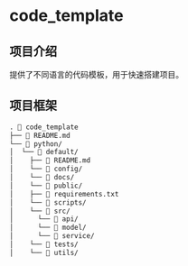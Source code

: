 # code_template
## 项目介绍
提供了不同语言的代码模板，用于快速搭建项目。
## 项目框架
```markdown
. 📂 code_template
├── 📄 README.md
└── 📂 python/
│  └── 📂 default/
│    ├── 📄 README.md
│    └── 📂 config/
│    └── 📂 docs/
│    └── 📂 public/
│    ├── 📄 requirements.txt
│    └── 📂 scripts/
│    └── 📂 src/
│      └── 📂 api/
│      └── 📂 model/
│      └── 📂 service/
│    └── 📂 tests/
│    └── 📂 utils/
```
